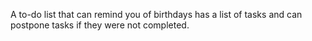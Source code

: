 A to-do list that can remind you of birthdays has a list of tasks and can postpone tasks 
if they were not completed.